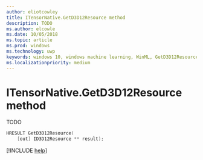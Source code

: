 ```yaml
---
author: eliotcowley
title: ITensorNative.GetD3D12Resource method
description: TODO
ms.author: elcowle
ms.date: 10/05/2018
ms.topic: article
ms.prod: windows
ms.technology: uwp
keywords: windows 10, windows machine learning, WinML, GetD3D12Resource
ms.localizationpriority: medium
---
```


# ITensorNative.GetD3D12Resource method

TODO

```cpp
HRESULT GetD3D12Resource(
    [out] ID3D12Resource ** result);
```

[!INCLUDE [help](../includes/get-help.md)]
